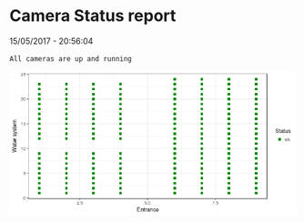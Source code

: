 Camera Status report
================
15/05/2017 - 20:56:04

    All cameras are up and running

![](camreport_files/figure-markdown_github/unnamed-chunk-2-1.png)
